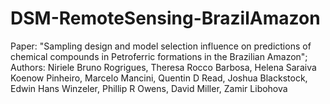 # DSM-RemoteSensing-BrazilAmazon
Paper: "Sampling design and model selection influence on predictions of chemical compounds in Petroferric formations in the Brazilian Amazon"; Authors: Niriele Bruno Rogrigues, Theresa Rocco Barbosa, Helena Saraiva Koenow Pinheiro, Marcelo Mancini, Quentin D Read, Joshua Blackstock, Edwin Hans Winzeler, Phillip R Owens, David Miller, Zamir Libohova

